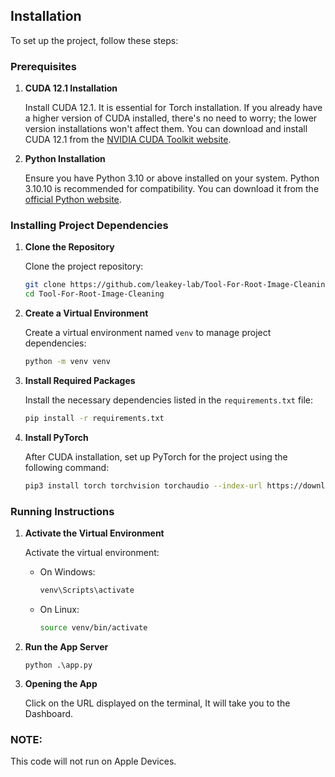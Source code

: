 
## Installation

To set up the project, follow these steps:

### Prerequisites

1. **CUDA 12.1 Installation**

   Install CUDA 12.1. It is essential for Torch installation. If you already have a higher version of CUDA installed, there's no need to worry; the lower version installations won't affect them. You can download and install CUDA 12.1 from the [NVIDIA CUDA Toolkit website](https://developer.nvidia.com/cuda-12-1-0-download-archive).


2. **Python Installation**

   Ensure you have Python 3.10 or above installed on your system. Python 3.10.10 is recommended for compatibility. You can download it from the [official Python website](https://www.python.org/downloads/release/python-31010/).



### Installing Project Dependencies

1. **Clone the Repository**

   Clone the project repository:

   ```bash
   git clone https://github.com/leakey-lab/Tool-For-Root-Image-Cleaning.git
   cd Tool-For-Root-Image-Cleaning
   ```

2. **Create a Virtual Environment**

   Create a virtual environment named `venv` to manage project dependencies:

   ```bash
   python -m venv venv
   ```


3. **Install Required Packages**

   Install the necessary dependencies listed in the `requirements.txt` file:

   ```bash
   pip install -r requirements.txt
   ```

4. **Install PyTorch**

   After CUDA installation, set up PyTorch for the project using the following command:

   ```bash
   pip3 install torch torchvision torchaudio --index-url https://download.pytorch.org/whl/cu124
   ```

### Running Instructions

1. **Activate the Virtual Environment**

   Activate the virtual environment:

   - On Windows:
     ```bash
     venv\Scripts\activate
     ```

   - On Linux:
     ```bash
     source venv/bin/activate
     ```

2. **Run the App Server**

    ```python .\app.py```

3. **Opening the App**

    Click on the URL displayed on the terminal, It will take you to the Dashboard. 


### NOTE:
This code will not run on Apple Devices.
